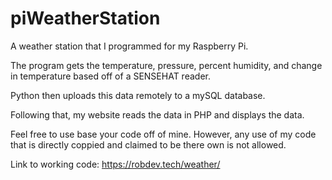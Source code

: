 # piWeatherStation
A weather station that I programmed for my Raspberry Pi. 

The program gets the temperature, pressure, percent humidity, and change in temperature based off of a SENSEHAT reader. 

Python then uploads this data remotely to a mySQL database. 

Following that, my website reads the data in PHP and displays the data.

Feel free to use base your code off of mine. However, any use of my code that is directly coppied and claimed to be there own is not
allowed.

Link to working code: https://robdev.tech/weather/

